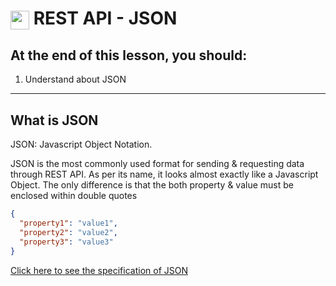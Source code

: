 # <span><img src="../../../../ga_cog.png" width="30" height="30" style="vertical-align: middle;"></span> REST API - JSON

## At the end of this lesson, you should:
1. Understand about JSON

---

## What is JSON

JSON: Javascript Object Notation.

JSON is the most commonly used format for sending & requesting data through REST API. As per its name, it looks almost exactly like a Javascript Object. The only difference is that the both property & value must be enclosed within double quotes

```json
{
  "property1": "value1",
  "property2": "value2",
  "property3": "value3"
}
```

[Click here to see the specification of JSON](https://datatracker.ietf.org/doc/html/rfc7159)